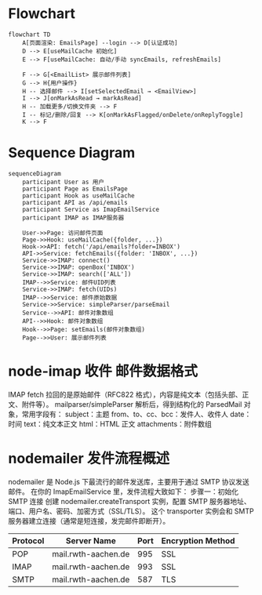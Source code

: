 # Flowchart
```mermaid
flowchart TD
    A[页面渲染: EmailsPage] --login --> D[认证成功]
    D --> E[useMailCache 初始化]    
    E --> F[useMailCache: 自动/手动 syncEmails, refreshEmails]
    
    F --> G[<EmailList> 展示邮件列表]
    G --> H{用户操作}
    H -- 选择邮件 --> I[setSelectedEmail → <EmailView>]
    I --> J[onMarkAsRead → markAsRead]
    H -- 加载更多/切换文件夹 --> F
    I -- 标记/删除/回复 --> K[onMarkAsFlagged/onDelete/onReplyToggle]
    K --> F
```


# Sequence Diagram
```mermaid
sequenceDiagram
    participant User as 用户
    participant Page as EmailsPage
    participant Hook as useMailCache
    participant API as /api/emails
    participant Service as ImapEmailService
    participant IMAP as IMAP服务器

    User->>Page: 访问邮件页面
    Page->>Hook: useMailCache({folder, ...})
    Hook->>API: fetch('/api/emails?folder=INBOX')
    API->>Service: fetchEmails({folder: 'INBOX', ...})
    Service->>IMAP: connect()
    Service->>IMAP: openBox('INBOX')
    Service->>IMAP: search(['ALL'])
    IMAP-->>Service: 邮件UID列表
    Service->>IMAP: fetch(UIDs)
    IMAP-->>Service: 邮件原始数据
    Service->>Service: simpleParser/parseEmail
    Service-->>API: 邮件对象数组
    API-->>Hook: 邮件对象数组
    Hook-->>Page: setEmails(邮件对象数组)
    Page-->>User: 展示邮件列表
```



# node-imap 收件 邮件数据格式
IMAP fetch 拉回的是原始邮件（RFC822 格式），内容是纯文本（包括头部、正文、附件等）。
mailparser/simpleParser 解析后，得到结构化的 ParsedMail 对象，常用字段有：
subject：主题
from、to、cc、bcc：发件人、收件人
date：时间
text：纯文本正文
html：HTML 正文
attachments：附件数组


# nodemailer 发件流程概述
nodemailer 是 Node.js 下最流行的邮件发送库，主要用于通过 SMTP 协议发送邮件。
在你的 ImapEmailService 里，发件流程大致如下：
步骤一：初始化 SMTP 连接
创建 nodemailer.createTransport 实例，配置 SMTP 服务器地址、端口、用户名、密码、加密方式（SSL/TLS）。
这个 transporter 实例会和 SMTP 服务器建立连接（通常是短连接，发完邮件即断开）。


| Protocol | Server Name | Port | Encryption Method |
| --- | --- | --- | --- |
| POP | mail.rwth-aachen.de | 995 | SSL |
| IMAP | mail.rwth-aachen.de | 993 | SSL |
| SMTP | mail.rwth-aachen.de | 587 | TLS |
